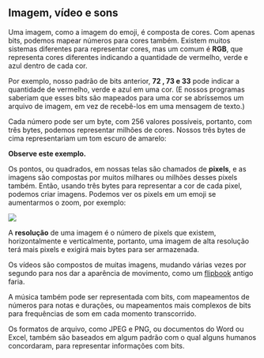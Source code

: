## Imagem, vídeo e sons

Uma imagem, como a imagem do emoji, é composta de cores. Com apenas bits, podemos mapear números para cores também. Existem muitos sistemas diferentes para representar cores, mas um comum é **RGB**, que representa cores diferentes indicando a quantidade de vermelho, verde e azul dentro de cada cor.

Por exemplo, nosso padrão de bits anterior, **72 , 73 e 33** pode indicar a quantidade de vermelho, verde e azul em uma cor. (E nossos programas saberiam que esses bits são mapeados para uma cor se abríssemos um arquivo de imagem, em vez de recebê-los em uma mensagem de texto.)

Cada número pode ser um byte, com 256 valores possíveis, portanto, com três bytes, podemos representar milhões de cores. Nossos três bytes de cima representariam um tom escuro de amarelo:

**Observe este exemplo.**

Os pontos, ou quadrados, em nossas telas são chamados de **pixels**, e as imagens são compostas por muitos milhares ou milhões desses pixels também. Então, usando três bytes para representar a cor de cada pixel, podemos criar imagens. Podemos ver os pixels em um emoji se aumentarmos o zoom, por exemplo:

![](https://edools-3-production.s3.amazonaws.com/org-6988%2Fschool-7227%2F234a04a524c06cb55f22225b0a1fb1c7%2Femoji_zoomed.png)

A **resolução** de uma imagem é o número de pixels que existem, horizontalmente e verticalmente, portanto, uma imagem de alta resolução terá mais pixels e exigirá mais bytes para ser armazenada.

Os vídeos são compostos de muitas imagens, mudando várias vezes por segundo para nos dar a aparência de movimento, como um [flipbook](https://ead.napratica.org.br/enrollments/6753432/courses/84414/course_contents/”https://www.youtube.com/watch?v=p3q9MM__h-M”) antigo faria.

A música também pode ser representada com bits, com mapeamentos de números para notas e durações, ou mapeamentos mais complexos de bits para frequências de som em cada momento transcorrido.

Os formatos de arquivo, como JPEG e PNG, ou documentos do Word ou Excel, também são baseados em algum padrão com o qual alguns humanos concordaram, para representar informações com bits.
